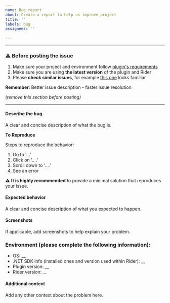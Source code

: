 ```yaml
---
name: Bug report
about: Create a report to help us improve project
title: ''
labels: bug
assignees: ''

---
```


---

### :warning: Before posting the issue

1. Make sure your project and environment follow [plugin's requirements](https://github.com/seclerp/rider-efcore#requirements)
2. Make sure you are using **the latest version** of the plugin and Rider
3. Please **check similar issues**, for example [this one](https://github.com/seclerp/rider-efcore/issues/74) looks familiar

**Remember**: Better issue description - faster issue resolution

_(remove this section before posting)_

---

#### Describe the bug

A clear and concise description of what the bug is.

**To Reproduce**

Steps to reproduce the behavior:
1. Go to '...'
2. Click on '....'
3. Scroll down to '....'
4. See an error

:warning: **It is highly recommended** to provide a minimal solution that reproduces your issue.

#### Expected behavior

A clear and concise description of what you expected to happen.

#### Screenshots

If applicable, add screenshots to help explain your problem.

### Environment (please complete the following information):

- OS: __
- .NET SDK info (installed ones and version used within Rider): __
- Plugin version: __
- Rider version: __

#### Additional context

Add any other context about the problem here.
